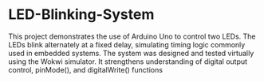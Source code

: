 # LED-Blinking-System
This project demonstrates the use of Arduino Uno to control two LEDs. The LEDs blink alternately at a fixed delay, simulating timing logic commonly used in embedded systems. The system was designed and tested virtually using the Wokwi simulator. It strengthens understanding of digital output control, pinMode(), and digitalWrite() functions 

